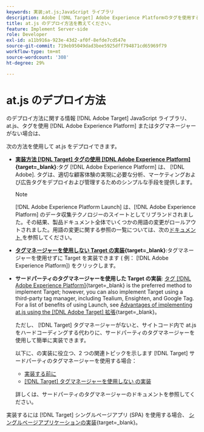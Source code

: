 ```yaml
---
keywords: 実装;at.js;JavaScript ライブラリ
description: Adobe [!DNL Target] Adobe Experience Platformのタグを使用する、またはタグマネージャーを使用しない、at.js JavaScript ライブラリ。
title: at.js のデプロイ方法を教えてください。
feature: Implement Server-side
role: Developer
exl-id: a11b916a-923e-43d2-af0f-8efde7cd547e
source-git-commit: 719eb95049dad3bee5925dff794871cd65969f79
workflow-type: tm+mt
source-wordcount: '308'
ht-degree: 29%

---
```


# at.js のデプロイ方法

のデプロイ方法に関する情報 [!DNL Adobe Target] JavaScript ライブラリ、at.js、タグを使用 [!DNL Adobe Experience Platform] またはタグマネージャーがない場合は、

次の方法を使用して at.js をデプロイできます。

* **[実装方法 [!DNL Target] タグの使用 [!DNL Adobe Experience Platform]](https://developer.adobe.com/target/implement/client-side/atjs/how-to-deployatjs/implement-target-using-adobe-launch/){target=_blank}**:タグ [!DNL Adobe Experience Platform] は、 [!DNL Adobe]. タグは、適切な顧客体験の実現に必要な分析、マーケティングおよび広告タグをデプロイおよび管理するためのシンプルな手段を提供します。

   >[!NOTE]
   >
   >[!DNL Adobe Experience Platform Launch] は、[!DNL Adobe Experience Platform] のデータ収集テクノロジーのスイートとしてリブランドされました。その結果、製品ドキュメント全体でいくつかの用語の変更がロールアウトされました。用語の変更に関する参照の一覧については、次の[ドキュメント ](https://experienceleague.adobe.com/docs/experience-platform/tags/term-updates.html?lang=ja)を参照してください。

* **[タグマネージャーを使用しない Target の実装](https://developer.adobe.com/target/implement/client-side/atjs/how-to-deployatjs/implement-target-without-a-tag-manager/){target=_blank}**:タグマネージャーを使用せずに Target を実装できます ( 例： [!DNL Adobe Experience Platform]) をクリックします。
* **サードパーティのタグマネージャーを使用した Target の実装**: [タグ [!DNL Adobe Experience Platform]](https://developer.adobe.com/target/implement/client-side/atjs/how-to-deployatjs/implement-target-using-adobe-launch/){target=_blank} is the preferred method to implement Target; however, you can also implement Target using a third-party tag manager, including Tealium, Ensighten, and Google Tag. For a list of benefits of using Launch, see [Advantages of implementing at.js using the [!DNL Adobe Target] 拡張](https://developer.adobe.com/target/implement/client-side/atjs/how-to-deployatjs/implement-target-using-adobe-launch/){target=_blank}。

   ただし、 [!DNL Target] タグマネージャーがないと、サイトコード内で at.js をハードコーディングする代わりに、サードパーティのタグマネージャーを使用して簡単に実装できます。

   以下に、の実装に役立つ、2 つの関連トピックを示します [!DNL Target] サードパーティのタグマネージャーを使用する場合：

   * [実装する前に](https://developer.adobe.com/target/before-implement/)
   * [ [!DNL Target] タグマネージャーを使用しない の実装](https://developer.adobe.com/target/implement/client-side/atjs/how-to-deployatjs/implement-target-without-a-tag-manager/)

   詳しくは、サードパーティのタグマネージャーのドキュメントを参照してください。

実装するには [!DNL Target] シングルページアプリ (SPA) を使用する場合、 [シングルページアプリケーションの実装](https://developer.adobe.com/target/implement/client-side/atjs/how-to-deployatjs/target-atjs-single-page-application/){target=_blank}。
